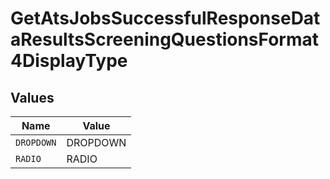 # GetAtsJobsSuccessfulResponseDataResultsScreeningQuestionsFormat4DisplayType


## Values

| Name       | Value      |
| ---------- | ---------- |
| `DROPDOWN` | DROPDOWN   |
| `RADIO`    | RADIO      |